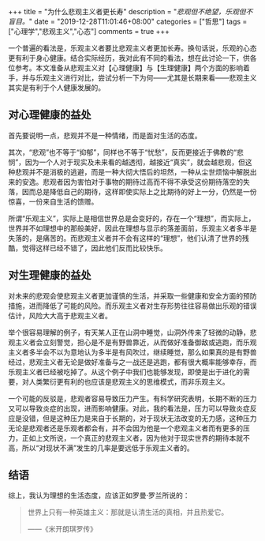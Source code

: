 +++
title = "为什么悲观主义者更长寿"
description = "*悲观但不绝望，乐观但不盲目。*"
date = "2019-12-28T11:01:46+08:00"
categories = ["哲思"]
tags = ["心理学","悲观主义","心态"]
comments = true
+++

一个普遍的看法是，乐观主义者要比悲观主义者更加长寿。换句话说，乐观的心态更有利于身心健康。结合实际经历，我对此有不同的看法，想在此讨论一下，供各位参考。本文准备从悲观主义对【心理健康】与【生理健康】两个方面的影响着手，并与乐观主义进行对比，尝试分析一下为何——尤其是长期来看——悲观主义其实是有利于个人健康发展的。

## 对心理健康的益处

首先要说明一点，悲观并不是一种情绪，而是面对生活的态度。

其次，“悲观”也不等于“抑郁”，同样也不等于“忧愁”，反而更接近于佛教的“悲悯”，因为一个人对于现实及未来看的越透彻，越接近“真实”，就会越悲观，但这种悲观并不是消极的逃避，而是一种大彻大悟后的坦然，一种从尘世烦恼中解脱出来的安逸。悲观者因为害怕对于事物的期待过高而不得不承受这份期待落空的失落，因而总是降低自己的期待，这样即使实际上之比期待的好上一分，仍然是一份惊喜，一份来自生活的馈赠。

所谓“乐观主义”，实际上是相信世界总是会变好的，存在一个“理想”，而实际上，世界并不如理想中的那般美好，因此在理想与显示的落差面前，乐观主义者多半是失落的，是痛苦的。而悲观主义者并不会有这样的“理想”，他们认清了世界的残酷，觉得这样已经不错了，因此他们反而比较快乐。

## 对生理健康的益处

对未来的悲观会使悲观主义者更加谨慎的生活，并采取一些健康和安全方面的预防措施，进而降低了可能的风险。而乐观主义者对生存形势往往容易做出乐观的错误估计，风险大大高于悲观主义者。

举个很容易理解的例子，有天某人正在山洞中睡觉，山洞外传来了轻微的动静，悲观主义者会立刻警觉，担心是不是有野兽靠近，从而做好准备御敌或逃跑，而乐观主义者多半会不以为意地认为多半是有风吹过，继续睡觉，那么如果真的是有野兽经过，悲观主义者无论是做好准备与之一战还是逃跑，都有很大概率能够幸存，而乐观主义者已经被吃掉了。从这个例子中我们也能够发现，即使是出于进化的需要，对人类繁衍更有利的也应该是悲观主义的思维模式，而非乐观主义。

一个可能的反驳是，悲观者容易导致压力产生。有科学研究表明，长期不断的压力又可以导致炎症的出现，进而影响健康。对此，我的看法是，压力可以导致炎症反应是没错，但是这种压力是来自于长期的，对于现状无法改变的无力感，这种压力无论是悲观者还是乐观者都会有，并不会因为他是一个悲观主义者而有更多的压力，正如上文所说，一个真正的悲观主义者，因为他对于现实世界的期待本就不高，所以“对现状不满”发生的几率是要远低于乐观主义者的。

## 结语

综上，我认为理想的生活态度，应该正如罗曼·罗兰所说的：

> 世界上只有一种英雄主义：那就是认清生活的真相，并且热爱它。
> 
> ——《米开朗琪罗传》
